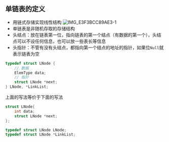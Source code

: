 ## 单链表的定义

- 用链式存储实现线性结构
  ![IMG_E3F3BCC89AE3-1](https://cdn.jsdelivr.net/gh/tippye/PicCloud@master/uPic/2022/10/08/IMG_E3F3BCC89AE3-1.jpeg)
- 单链表是非随机存取的存储结构
- 头结点：放在链表第一位，指向链表的第一个结点（有数据的第一个），头结点可以不设任何信息，也可以放一些表长等信息
- 头指针：不管有没有头结点，都指向第一个结点的地址的指针，如果位`Null`就表示链表为空

```c++
typedef struct LNode {
    // 数据
    ElemType data;
    // 指针
    struct LNode *next;
} LNode, *LinkList;
```
上面的写法等价于下面的写法
```c++
struct LNode{
    int data;
    struct LNode *next;
};

typedef struct LNode LNode;
typedef struct LNode *LinkList;
```